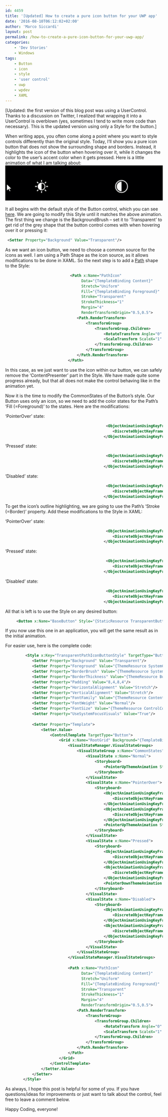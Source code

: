 ```yaml
---
id: 4459
title: '[Updated] How to create a pure icon button for your UWP app'
date: '2016-08-10T06:12:02+02:00'
author: 'Marco Siccardi'
layout: post
permalink: /how-to-create-a-pure-icon-button-for-your-uwp-app/
categories:
    - 'Dev Stories'
    - Windows
tags:
    - Button
    - icon
    - style
    - 'user control'
    - uwp
    - wpdev
    - XAML
---
```


\[Updated: the first version of this blog post was using a UserControl. Thanks to a discussion on Twitter, I realized that wrapping it into a UserControl is overblown (yes, sometimes I tend to write more code than necessary). This is the updated version using only a Style for the button.\]

When writing apps, you often come along a point where you want to style controls differently than the original style. Today, I‘ll show you a pure icon button that does not show the surrounding shape and borders. Instead, it highlights the icon of the button when hovering over it, while it changes the color to the user’s accent color when it gets pressed. Here is a little animation of what I am talking about:![cromeless button demo](/assets/img/2016/08/cromeless-button-demo-1.gif "cromeless button demo")

It all begins with the default style of the Button control, which you can see [here](https://msdn.microsoft.com/en-us/library/windows/apps/mt299109.aspx). We are going to modify this Style until it matches the above animation. The first thing we change is the BackgroundBrush – set it to ‘Transparent’ to get rid of the grey shape that the button control comes with when hovering over it or pressing it:

``` xml
 <Setter Property="Background" Value="Transparent"/>
```
 
As we want an icon button, we need to choose a common source for the icons as well. I am using a Path Shape as the icon source, as it allows modifications to be done in XAML. So the next step is to add a [Path](https://msdn.microsoft.com/en-us/library/windows/apps/windows.ui.xaml.shapes.path.aspx) shape to the Style:

``` xml
                             <Path x:Name="PathIcon"
                                  Data="{TemplateBinding Content}"
                                  Stretch="Uniform"
                                  Fill="{TemplateBinding Foreground}"
                                  Stroke="Transparent"
                                  StrokeThickness="1"
                                  Margin="4"
                                  RenderTransformOrigin="0.5,0.5">
                                <Path.RenderTransform>
                                    <TransformGroup>
                                        <TransformGroup.Children>
                                            <RotateTransform Angle="0" />
                                            <ScaleTransform ScaleX="1" ScaleY="1" />
                                        </TransformGroup.Children>
                                    </TransformGroup>
                                </Path.RenderTransform>
                            </Path>
```
 
In this case, as we just want to use the icon within our button, we can safely remove the ‘ContentPresenter’ part in the Style. We have made quite some progress already, but that all does not make the control behaving like in the animation yet.

Now it is the time to modify the CommonStates of the Button’s style. Our Button uses only an icon, so we need to add the color states for the Path’s ‘Fill (=Foreground)’ to the states. Here are the modifications:

‘PointerOver’ state:

``` xml
                                             <ObjectAnimationUsingKeyFrames Storyboard.TargetProperty="Fill" Storyboard.TargetName="PathIcon">
                                                <DiscreteObjectKeyFrame KeyTime="0" Value="{ThemeResource SystemControlHighlightBaseHighBrush}"/>
                                            </ObjectAnimationUsingKeyFrames>
```
 
‘Pressed’ state:

``` xml
                                             <ObjectAnimationUsingKeyFrames Storyboard.TargetProperty="Fill" Storyboard.TargetName="PathIcon">
                                                <DiscreteObjectKeyFrame KeyTime="0" Value="{ThemeResource SystemControlForegroundAccentBrush}"/>
                                            </ObjectAnimationUsingKeyFrames>
```
 
‘Disabled’ state:

``` xml
                                             <ObjectAnimationUsingKeyFrames Storyboard.TargetProperty="Fill" Storyboard.TargetName="PathIcon">
                                                <DiscreteObjectKeyFrame KeyTime="0" Value="{ThemeResource SystemControlDisabledBaseMediumLowBrush}"/>
                                            </ObjectAnimationUsingKeyFrames>
```
 
To get the icon’s outline highlighting, we are going to use the Path’s ‘Stroke (=Border)’ property. Add these modifications to the Style in XAML:

‘PointerOver’ state:

``` xml
                                             <ObjectAnimationUsingKeyFrames Storyboard.TargetProperty="Stroke" Storyboard.TargetName="PathIcon">
                                                <DiscreteObjectKeyFrame KeyTime="0" Value="{ThemeResource SystemControlHighlightAccentBrush}"/>
                                            </ObjectAnimationUsingKeyFrames>
```
 
‘Pressed’ state:

``` xml
                                             <ObjectAnimationUsingKeyFrames Storyboard.TargetProperty="Stroke" Storyboard.TargetName="PathIcon">
                                                <DiscreteObjectKeyFrame KeyTime="0" Value="Transparent"/>
                                            </ObjectAnimationUsingKeyFrames>
```
 
‘Disabled’ state:

``` xml
                                             <ObjectAnimationUsingKeyFrames Storyboard.TargetProperty="Stroke" Storyboard.TargetName="PathIcon">
                                                <DiscreteObjectKeyFrame KeyTime="0" Value="Transparent"/>
                                            </ObjectAnimationUsingKeyFrames>
```
 
All that is left is to use the Style on any desired button:

``` xml
     <Button x:Name="BaseButton" Style="{StaticResource TransparentButtonStyle}"></Button>
```
 
If you now use this one in an application, you will get the same result as in the initial animation.

For easier use, here is the complete code:

``` xml
         <Style x:Key="TransparentPathIconButtonStyle" TargetType="Button">
            <Setter Property="Background" Value="Transparent"/>
            <Setter Property="Foreground" Value="{ThemeResource SystemControlForegroundBaseHighBrush}"/>
            <Setter Property="BorderBrush" Value="{ThemeResource SystemControlForegroundTransparentBrush}"/>
            <Setter Property="BorderThickness" Value="{ThemeResource ButtonBorderThemeThickness}"/>
            <Setter Property="Padding" Value="8,4,8,4"/>
            <Setter Property="HorizontalAlignment" Value="Stretch"/>
            <Setter Property="VerticalAlignment" Value="Stretch"/>
            <Setter Property="FontFamily" Value="{ThemeResource ContentControlThemeFontFamily}"/>
            <Setter Property="FontWeight" Value="Normal"/>
            <Setter Property="FontSize" Value="{ThemeResource ControlContentThemeFontSize}"/>
            <Setter Property="UseSystemFocusVisuals" Value="True"/>

            <Setter Property="Template">
                <Setter.Value>
                    <ControlTemplate TargetType="Button">
                        <Grid x:Name="RootGrid" Background="{TemplateBinding Background}">
                            <VisualStateManager.VisualStateGroups>
                                <VisualStateGroup x:Name="CommonStates">
                                    <VisualState x:Name="Normal">
                                        <Storyboard>
                                            <PointerUpThemeAnimation Storyboard.TargetName="RootGrid"/>
                                        </Storyboard>
                                    </VisualState>
                                    <VisualState x:Name="PointerOver">
                                        <Storyboard>
                                            <ObjectAnimationUsingKeyFrames Storyboard.TargetProperty="Stroke" Storyboard.TargetName="PathIcon">
                                                <DiscreteObjectKeyFrame KeyTime="0" Value="{ThemeResource SystemControlHighlightAccentBrush}"/>
                                            </ObjectAnimationUsingKeyFrames>
                                            <ObjectAnimationUsingKeyFrames Storyboard.TargetProperty="Fill" Storyboard.TargetName="PathIcon">
                                                <DiscreteObjectKeyFrame KeyTime="0" Value="{ThemeResource SystemControlHighlightBaseHighBrush}"/>
                                            </ObjectAnimationUsingKeyFrames>
                                            <PointerUpThemeAnimation Storyboard.TargetName="RootGrid"/>
                                        </Storyboard>
                                    </VisualState>
                                    <VisualState x:Name="Pressed">
                                        <Storyboard>
                                            <ObjectAnimationUsingKeyFrames Storyboard.TargetProperty="Fill" Storyboard.TargetName="PathIcon">
                                                <DiscreteObjectKeyFrame KeyTime="0" Value="{ThemeResource SystemControlForegroundAccentBrush}"/>
                                            </ObjectAnimationUsingKeyFrames>
                                            <ObjectAnimationUsingKeyFrames Storyboard.TargetProperty="Stroke" Storyboard.TargetName="PathIcon">
                                                <DiscreteObjectKeyFrame KeyTime="0" Value="Transparent"/>
                                            </ObjectAnimationUsingKeyFrames>
                                            <PointerDownThemeAnimation Storyboard.TargetName="RootGrid"/>
                                        </Storyboard>
                                    </VisualState>
                                    <VisualState x:Name="Disabled">
                                        <Storyboard>
                                            <ObjectAnimationUsingKeyFrames Storyboard.TargetProperty="Fill" Storyboard.TargetName="PathIcon">
                                                <DiscreteObjectKeyFrame KeyTime="0" Value="{ThemeResource SystemControlDisabledBaseMediumLowBrush}"/>
                                            </ObjectAnimationUsingKeyFrames>
                                            <ObjectAnimationUsingKeyFrames Storyboard.TargetProperty="Stroke" Storyboard.TargetName="PathIcon">
                                                <DiscreteObjectKeyFrame KeyTime="0" Value="Transparent"/>
                                            </ObjectAnimationUsingKeyFrames>
                                        </Storyboard>
                                    </VisualState>
                                </VisualStateGroup>
                            </VisualStateManager.VisualStateGroups>

                            <Path x:Name="PathIcon"
                                  Data="{TemplateBinding Content}"
                                  Stretch="Uniform"
                                  Fill="{TemplateBinding Foreground}"
                                  Stroke="Transparent"
                                  StrokeThickness="1"
                                  Margin="4"
                                  RenderTransformOrigin="0.5,0.5">
                                <Path.RenderTransform>
                                    <TransformGroup>
                                        <TransformGroup.Children>
                                            <RotateTransform Angle="0" />
                                            <ScaleTransform ScaleX="1" ScaleY="1" />
                                        </TransformGroup.Children>
                                    </TransformGroup>
                                </Path.RenderTransform>
                            </Path>
                        </Grid>
                    </ControlTemplate>
                </Setter.Value>
            </Setter>
        </Style>
```
 
As always, I hope this post is helpful for some of you. If you have questions/ideas for improvements or just want to talk about the control, feel free to leave a comment below.

Happy Coding, everyone!